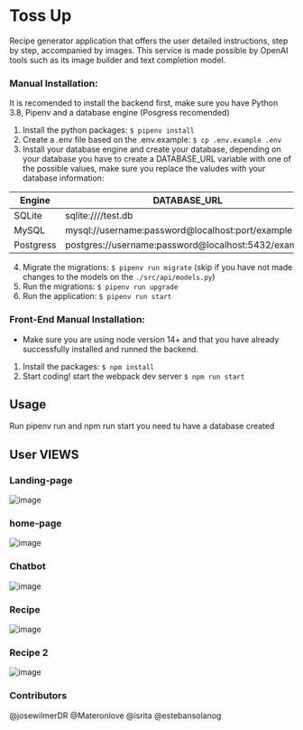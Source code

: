 # Toss Up

Recipe generator application that offers the user detailed instructions, step by step, accompanied by images. This service is made possible by OpenAI tools such as its image builder and text completion model.

### Manual Installation:

It is recomended to install the backend first, make sure you have Python 3.8, Pipenv and a database engine (Posgress recomended)

1. Install the python packages: `$ pipenv install`
2. Create a .env file based on the .env.example: `$ cp .env.example .env`
3. Install your database engine and create your database, depending on your database you have to create a DATABASE_URL variable with one of the possible values, make sure you replace the valudes with your database information:

| Engine    | DATABASE_URL                                        |
| --------- | --------------------------------------------------- |
| SQLite    | sqlite:////test.db                                  |
| MySQL     | mysql://username:password@localhost:port/example    |
| Postgress | postgres://username:password@localhost:5432/example |

4. Migrate the migrations: `$ pipenv run migrate` (skip if you have not made changes to the models on the `./src/api/models.py`)
5. Run the migrations: `$ pipenv run upgrade`
6. Run the application: `$ pipenv run start`

### Front-End Manual Installation:

-   Make sure you are using node version 14+ and that you have already successfully installed and runned the backend.

1. Install the packages: `$ npm install`
2. Start coding! start the webpack dev server `$ npm run start`

## Usage
Run pipenv run and npm run start you need tu have a database created

## User VIEWS

### Landing-page
![image](https://github.com/isrita/Toss-up/assets/40001587/732c13bb-a823-4cbb-9407-4cd97fd2a4a1)
### home-page
![image](https://github.com/isrita/Toss-up/assets/40001587/b7771f55-ac27-4615-ae25-2c301e3db159)
### Chatbot
![image](https://github.com/isrita/Toss-up/assets/40001587/fe99af9a-a4b7-4657-9c9c-9aea436c6a6a)
### Recipe
![image](https://github.com/isrita/Toss-up/assets/40001587/ae95b9ba-033e-4628-b220-a33e6e8573d6)
### Recipe 2
![image](https://github.com/isrita/Toss-up/assets/40001587/df810342-fea4-4473-b53f-10ca5e1358cc)


### Contributors

@josewilmerDR
@Materonlove
@isrita
@estebansolanog
